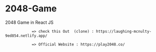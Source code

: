 # 2048-Game

2048 Game in React JS 

 
 
                => check this Out  (clone) : https://laughing-mcnulty-9ed854.netlify.app/
                
                => Official Website : https://play2048.co/
